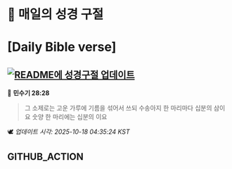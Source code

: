 # 🙏 매일의 성경 구절
# [Daily Bible verse]
## [![README에 성경구절 업데이트](https://github.com/DONGSUKA/first_test/actions/workflows/update-readme-bible.yml/badge.svg)](https://github.com/DONGSUKA/first_test/actions/workflows/update-readme-bible.yml)
<!-- START_BIBLE_VERSE -->
📖 **민수기 28:28**
> 그 소제로는 고운 가루에 기름을 섞어서 쓰되 수송아지 한 마리마다 십분의 삼이요 숫양 한 마리에는 십분의 이요

🕊️ _업데이트 시각: 2025-10-18 04:35:24 KST_
  <!-- END_BIBLE_VERSE -->
## GITHUB_ACTION
